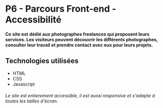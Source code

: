 # P6 - Parcours Front-end - Accessibilité

#### Ce site est dédié aux photographes freelances qui proposent leurs services. Les visiteurs peuvent découvrir les différents photographes, consulter leur travail et prendre contact avec eux pour leurs projets.

## Technologies utilisées

* HTML
* CSS
* Javascript 

###### Le site est entierement accessible, il est aussi responsive et s'adapte à toutes les tailles d'écran.